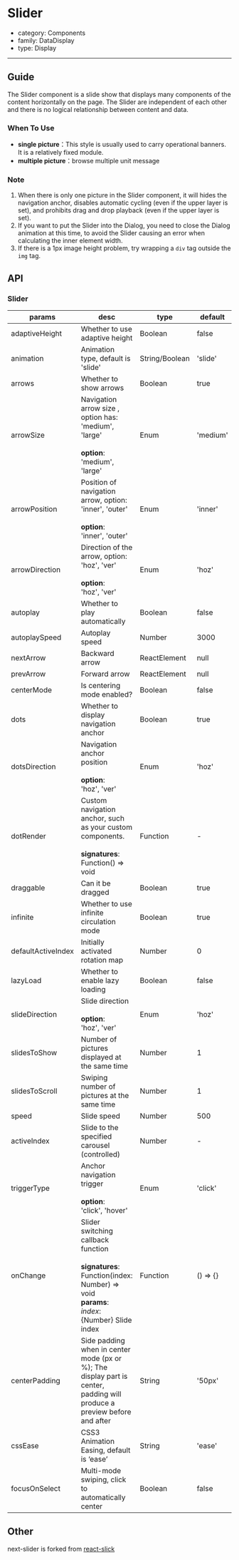 # Slider

-   category: Components
-   family: DataDisplay
-   type: Display

---

## Guide

The Slider component is a slide show that displays many components of the content horizontally on the page.
The Slider are independent of each other and there is no logical relationship between content and data.

###  When To Use

-   **single picture**：This style is usually used to carry operational banners. It is a relatively fixed module.
-   **multiple picture**：browse multiple unit message 

### Note

1. When there is only one picture in the Slider component, it will hides the navigation anchor, disables automatic cycling (even if the upper layer is set), and prohibits drag and drop playback (even if the upper layer is set).
2. If you want to put the Slider into the Dialog, you need to close the Dialog animation at this time, to avoid the Slider causing an error when calculating the inner element width.
3. If there is a 1px image height problem, try wrapping a `div` tag outside the `img` tag.

## API

### Slider

| params                 | desc                                               | type           | default   |
| ------------------ | ------------------------------------------------------ | -------------- | -------- |
| adaptiveHeight     | Whether to use adaptive height                         | Boolean        | false    |
| animation          | Animation type, default is 'slide'                     | String/Boolean | 'slide'  |
| arrows             | Whether to show arrows                                 | Boolean        | true     |
| arrowSize          | Navigation arrow size , option has: 'medium', 'large'<br><br>**option**:<br>'medium', 'large'                                                                                    | Enum           | 'medium' |
| arrowPosition      | Position of navigation arrow, option: 'inner', 'outer'<br><br>**option**:<br>'inner', 'outer'                                                                                    | Enum           | 'inner'  |
| arrowDirection     | Direction of the arrow, option: 'hoz', 'ver'<br><br>**option**:<br>'hoz', 'ver'                                                                                                  | Enum           | 'hoz'    |
| autoplay           | Whether to play automatically                          | Boolean        | false    |
| autoplaySpeed      | Autoplay speed                                         | Number         | 3000     |
| nextArrow          | Backward arrow                                         | ReactElement   | null     |
| prevArrow          | Forward arrow                                          | ReactElement   | null     |
| centerMode         | Is centering mode enabled?                             | Boolean        | false    |
| dots               | Whether to display navigation anchor                   | Boolean        | true     |
| dotsDirection      | Navigation anchor position<br><br>**option**:<br>'hoz', 'ver'                                                                                                                    | Enum           | 'hoz'    |
| dotRender          | Custom navigation anchor, such as your custom components.<br><br>**signatures**:<br>Function() => void                                                                          | Function       | -        |
| draggable          | Can it be dragged                                      | Boolean        | true     |
| infinite           | Whether to use infinite circulation mode               | Boolean        | true     |
| defaultActiveIndex | Initially activated rotation map                       | Number         | 0        |
| lazyLoad           | Whether to enable lazy loading                         | Boolean        | false    |
| slideDirection     | Slide direction<br><br>**option**:<br>'hoz', 'ver'     | Enum           | 'hoz'    |
| slidesToShow       | Number of pictures displayed at the same time          | Number         | 1        |
| slidesToScroll     | Swiping number of pictures at the same time                     | Number         | 1        |
| speed              | Slide speed                                            | Number         | 500      |
| activeIndex        | Slide to the specified carousel (controlled)                                                                                      | Number         | -        |
| triggerType        | Anchor navigation trigger <br><br>**option**:<br>'click', 'hover'                                                                                                                | Enum           | 'click'  |
| onChange           | Slider switching callback function<br><br>**signatures**:<br>Function(index: Number) => void<br>**params**:<br>_index_: {Number} Slide index | Function       | () => {} |
| centerPadding      | Side padding when in center mode (px or %); The display part is center, padding will produce a preview before and after                             | String         | '50px'   |
| cssEase            | CSS3 Animation Easing, default is ‘ease’                                                                     | String         | 'ease'   |
| focusOnSelect      | Multi-mode swiping, click to automatically center       | Boolean        | false    |

## Other

next-slider is forked from [react-slick](https://github.com/akiran/react-slick)
